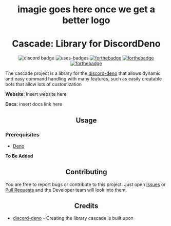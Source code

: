 <h1 align = "center"><img src="">imagie goes here once we get a better logo</h1>
<h1 align="center">Cascade: Library for DiscordDeno</h1>

<div align="center">

![discord badge](https://img.shields.io/badge/Discord-Join%20the%20discord-blue?style=for-the-badge&link=https://discord.gg/Dsue9NYRZs)
![uses-badges](https://forthebadge.com/images/badges/uses-badges.svg)
[![forthebadge](https://forthebadge.com/images/badges/0-percent-optimized.svg)](https://forthebadge.com)
[![forthebadge](https://forthebadge.com/images/badges/60-percent-of-the-time-works-every-time.svg)](https://forthebadge.com)
[![forthebadge](https://forthebadge.com/images/badges/made-with-typescript.svg)](https://forthebadge.com)

 </div>

The cascade project is a library for the [discord-deno](https://github.com/discordeno/discordeno) that allows dynamic and easy command handling with many features, such as easily creatable bots that allow lots of customization

**Website**: Insert website here

**Docs**: insert docs link here

<h2 align="center">Usage</h1>

<h3>Prerequisites</h3>

- <a href="https://deno.land/">Deno</a>

**To Be Added**

<h2 align="center">Contributing</h1>

You are free to report bugs or contribute to this project. Just open <a href="../../issues">Issues</a> or <a href="../../pulls">Pull Requests</a> and the Developer team will look into them.


<h2 align="center">Credits</h2>

- <a href="https://github.com/discordeno/discordeno">discord-deno</a> - Creating the library cascade is built upon
